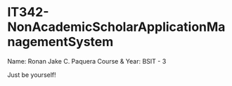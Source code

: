 # IT342-NonAcademicScholarApplicationManagementSystem


Name: Ronan Jake C. Paquera
Course & Year: BSIT - 3

Just be yourself!